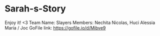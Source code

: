 # Sarah-s-Story
Enjoy it! &lt;3
Team Name: Slayers
Members: Nechita Nicolas, Huci Alessia Maria
 / Joc GoFile link: https://gofile.io/d/Mibve9
